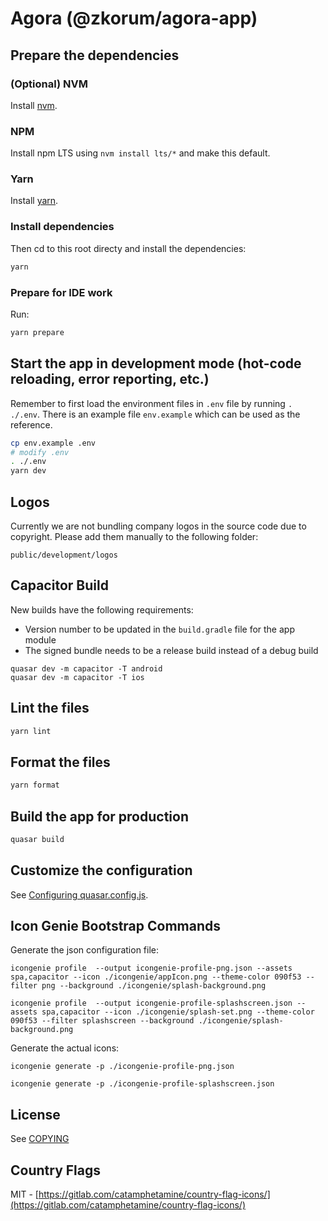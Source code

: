 # Agora (@zkorum/agora-app)

## Prepare the dependencies

### (Optional) NVM

Install [nvm](https://github.com/nvm-sh/nvm).

### NPM

Install npm LTS using `nvm install lts/*` and make this default.

### Yarn

Install [yarn](https://classic.yarnpkg.com/lang/en/docs/install/#mac-stable).

### Install dependencies

Then cd to this root directy and install the dependencies:

```bash
yarn
```

### Prepare for IDE work

Run:

```bash
yarn prepare
```


## Start the app in development mode (hot-code reloading, error reporting, etc.)

Remember to first load the environment files in `.env` file by running `. ./.env`.
There is an example file `env.example` which can be used as the reference.

```bash
cp env.example .env
# modify .env
. ./.env
yarn dev
```

## Logos

Currently we are not bundling company logos in the source code due to copyright.
Please add them manually to the following folder:

`public/development/logos`

## Capacitor Build

New builds have the following requirements:

- Version number to be updated in the `build.gradle` file for the app module
- The signed bundle needs to be a release build instead of a debug build

```
quasar dev -m capacitor -T android
quasar dev -m capacitor -T ios
```

## Lint the files

```bash
yarn lint
```

## Format the files

```bash
yarn format
```

## Build the app for production

```bash
quasar build
```

## Customize the configuration

See [Configuring quasar.config.js](https://v2.quasar.dev/quasar-cli-vite/quasar-config-js).

## Icon Genie Bootstrap Commands

Generate the json configuration file:

`icongenie profile  --output icongenie-profile-png.json --assets spa,capacitor --icon ./icongenie/appIcon.png --theme-color 090f53 --filter png --background ./icongenie/splash-background.png`

`icongenie profile  --output icongenie-profile-splashscreen.json --assets spa,capacitor --icon ./icongenie/splash-set.png --theme-color 090f53 --filter splashscreen --background ./icongenie/splash-background.png`

Generate the actual icons:

`icongenie generate -p ./icongenie-profile-png.json`

`icongenie generate -p ./icongenie-profile-splashscreen.json`

## License

See [COPYING](./COPYING)

## Country Flags

MIT - [https://gitlab.com/catamphetamine/country-flag-icons/](https://gitlab.com/catamphetamine/country-flag-icons/)
